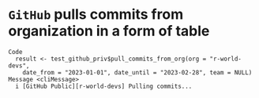 # `GitHub` pulls commits from organization in a form of table

    Code
      result <- test_github_priv$pull_commits_from_org(org = "r-world-devs",
        date_from = "2023-01-01", date_until = "2023-02-28", team = NULL)
    Message <cliMessage>
      i [GitHub Public][r-world-devs] Pulling commits...

